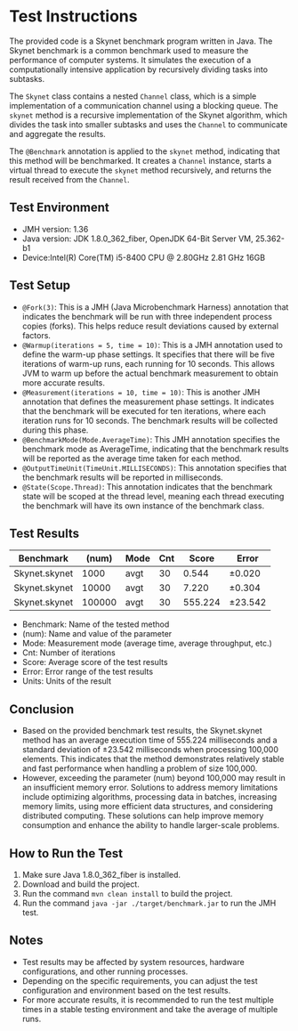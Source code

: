 # Test Instructions

The provided code is a Skynet benchmark program written in Java. The Skynet benchmark is a common benchmark used to measure the performance of computer systems. It simulates the execution of a computationally intensive application by recursively dividing tasks into subtasks.

The `Skynet` class contains a nested `Channel` class, which is a simple implementation of a communication channel using a blocking queue. The `skynet` method is a recursive implementation of the Skynet algorithm, which divides the task into smaller subtasks and uses the `Channel` to communicate and aggregate the results.

The `@Benchmark` annotation is applied to the `skynet` method, indicating that this method will be benchmarked. It creates a `Channel` instance, starts a virtual thread to execute the `skynet` method recursively, and returns the result received from the `Channel`.

## Test Environment

- JMH version: 1.36
- Java version: JDK 1.8.0_362_fiber, OpenJDK 64-Bit Server VM, 25.362-b1
- Device:Intel(R) Core(TM) i5-8400 CPU @ 2.80GHz   2.81 GHz 16GB

## Test Setup

- `@Fork(3)`: This is a JMH (Java Microbenchmark Harness) annotation that indicates the benchmark will be run with three independent process copies (forks). This helps reduce result deviations caused by external factors.
- `@Warmup(iterations = 5, time = 10)`: This is a JMH annotation used to define the warm-up phase settings. It specifies that there will be five iterations of warm-up runs, each running for 10 seconds. This allows JVM to warm up before the actual benchmark measurement to obtain more accurate results.
- `@Measurement(iterations = 10, time = 10)`: This is another JMH annotation that defines the measurement phase settings. It indicates that the benchmark will be executed for ten iterations, where each iteration runs for 10 seconds. The benchmark results will be collected during this phase.
- `@BenchmarkMode(Mode.AverageTime)`: This JMH annotation specifies the benchmark mode as AverageTime, indicating that the benchmark results will be reported as the average time taken for each method.
- `@OutputTimeUnit(TimeUnit.MILLISECONDS)`: This annotation specifies that the benchmark results will be reported in milliseconds.
- `@State(Scope.Thread)`: This annotation indicates that the benchmark state will be scoped at the thread level, meaning each thread executing the benchmark will have its own instance of the benchmark class.

## Test Results

| Benchmark     | (num)  | Mode | Cnt  | Score   | Error   |
| ------------- | ------ | ---- | ---- | ------- | ------- |
| Skynet.skynet | 1000   | avgt | 30   | 0.544   | ±0.020  |
| Skynet.skynet | 10000  | avgt | 30   | 7.220   | ±0.304  |
| Skynet.skynet | 100000 | avgt | 30   | 555.224 | ±23.542 |

- Benchmark: Name of the tested method
- (num): Name and value of the parameter
- Mode: Measurement mode (average time, average throughput, etc.)
- Cnt: Number of iterations
- Score: Average score of the test results
- Error: Error range of the test results
- Units: Units of the result

## Conclusion

- Based on the provided benchmark test results, the Skynet.skynet method has an average execution time of 555.224 milliseconds and a standard deviation of ±23.542 milliseconds when processing 100,000 elements. This indicates that the method demonstrates relatively stable and fast performance when handling a problem of size 100,000.
- However, exceeding the parameter (num) beyond 100,000 may result in an insufficient memory error. Solutions to address memory limitations include optimizing algorithms, processing data in batches, increasing memory limits, using more efficient data structures, and considering distributed computing. These solutions can help improve memory consumption and enhance the ability to handle larger-scale problems.

## How to Run the Test

1. Make sure Java 1.8.0_362_fiber  is installed.
1. Download and build the project.
1. Run the command `mvn clean install` to build the project.
1. Run the command `java -jar ./target/benchmark.jar` to run the JMH test.

## Notes

- Test results may be affected by system resources, hardware configurations, and other running processes.
- Depending on the specific requirements, you can adjust the test configuration and environment based on the test results.
- For more accurate results, it is recommended to run the test multiple times in a stable testing environment and take the average of multiple runs.
  
